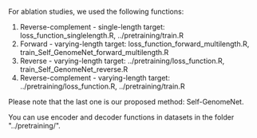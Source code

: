 For ablation studies, we used the following functions:

1. Reverse-complement - single-length target: loss_function_singlelength.R, ../pretraining/train.R
2. Forward - varying-length target: loss_function_forward_multilength.R, train_Self_GenomeNet_forward_multilength.R
3. Reverse - varying-length target: ../pretraining/loss_function.R, train_Self_GenomeNet_reverse.R
4. Reverse-complement - varying-length target: ../pretraining/loss_function.R, ../pretraining/train.R

Please note that the last one is our proposed method: Self-GenomeNet.

You can use encoder and decoder functions in datasets in the folder "../pretraining/".
